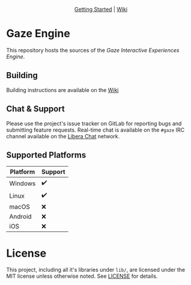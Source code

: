 <div align="center">

[Getting Started][getting-started] | [Wiki][wiki]

</div>

# Gaze Engine

This repository hosts the sources of the *Gaze Interactive Experiences Engine*.

## Building

Building instructions are available on the [Wiki][getting-started]

## Chat & Support

Please use the project's issue tracker on GitLab for reporting bugs and
submitting feature requests. Real-time chat is available on the `#gaze` IRC
channel available on the [Libera Chat][libera] network.

## Supported Platforms

| Platform | Support |
| -------- | ------- |
| Windows  | ✔️      |
| Linux    | ✔️      |
| macOS    | ❌      |
| Android  | ❌      |
| iOS      | ❌      |

# License

This project, including all it's libraries under `lib/`, are licensed under the
MIT license unless otherwise noted. See [LICENSE](LICENSE) for details.

[wiki]: https://gitlab.com/0xIsho/Gaze/-/wikis/home
[getting-started]: https://gitlab.com/0xIsho/Gaze/-/wikis/getting-started
[libera]: https://libera.chat/
